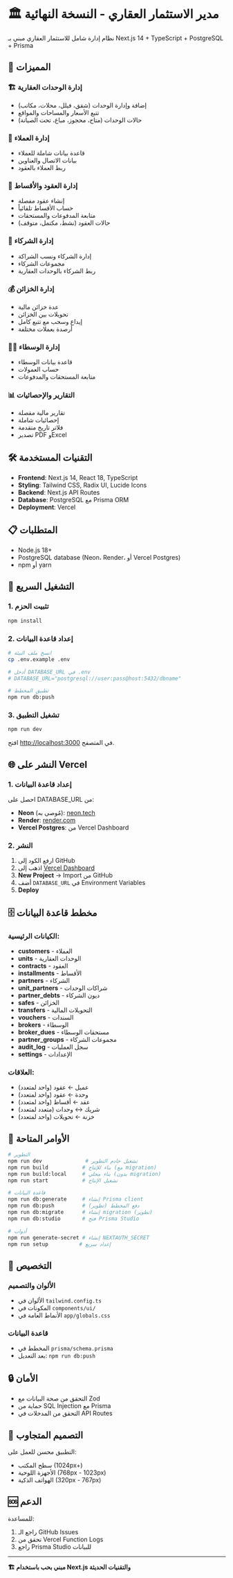 # 🏛️ مدير الاستثمار العقاري - النسخة النهائية

نظام إدارة شامل للاستثمار العقاري مبني بـ Next.js 14 + TypeScript + PostgreSQL + Prisma

## 🚀 المميزات

### 🏗️ **إدارة الوحدات العقارية**
- إضافة وإدارة الوحدات (شقق، فيلل، محلات، مكاتب)
- تتبع الأسعار والمساحات والمواقع
- حالات الوحدات (متاح، محجوز، مباع، تحت الصيانة)

### 👥 **إدارة العملاء**
- قاعدة بيانات شاملة للعملاء
- بيانات الاتصال والعناوين
- ربط العملاء بالعقود

### 📄 **إدارة العقود والأقساط**
- إنشاء عقود مفصلة
- حساب الأقساط تلقائياً
- متابعة المدفوعات والمستحقات
- حالات العقود (نشط، مكتمل، متوقف)

### 🤝 **إدارة الشركاء**
- إدارة الشركاء ونسب الشراكة
- مجموعات الشركاء
- ربط الشركاء بالوحدات العقارية

### 💰 **إدارة الخزائن**
- عدة خزائن مالية
- تحويلات بين الخزائن
- إيداع وسحب مع تتبع كامل
- أرصدة بعملات مختلفة

### 👨‍💼 **إدارة الوسطاء**
- قاعدة بيانات الوسطاء
- حساب العمولات
- متابعة المستحقات والمدفوعات

### 📊 **التقارير والإحصائيات**
- تقارير مالية مفصلة
- إحصائيات شاملة
- فلاتر تاريخ متقدمة
- تصدير PDF وExcel

## 🛠 التقنيات المستخدمة

- **Frontend**: Next.js 14, React 18, TypeScript
- **Styling**: Tailwind CSS, Radix UI, Lucide Icons
- **Backend**: Next.js API Routes
- **Database**: PostgreSQL مع Prisma ORM
- **Deployment**: Vercel

## 📋 المتطلبات

- Node.js 18+
- PostgreSQL database (Neon، Render، أو Vercel Postgres)
- npm أو yarn

## 🚀 التشغيل السريع

### 1. تثبيت الحزم
```bash
npm install
```

### 2. إعداد قاعدة البيانات
```bash
# انسخ ملف البيئة
cp .env.example .env

# أدخل DATABASE_URL في .env
# DATABASE_URL="postgresql://user:pass@host:5432/dbname"

# تطبيق المخطط
npm run db:push
```

### 3. تشغيل التطبيق
```bash
npm run dev
```

افتح [http://localhost:3000](http://localhost:3000) في المتصفح.

## 🌐 النشر على Vercel

### 1. إعداد قاعدة البيانات
احصل على DATABASE_URL من:
- **Neon** (مُوصى به): [neon.tech](https://neon.tech)
- **Render**: [render.com](https://render.com)
- **Vercel Postgres**: من Vercel Dashboard

### 2. النشر
1. ارفع الكود إلى GitHub
2. اذهب إلى [Vercel Dashboard](https://vercel.com/dashboard)
3. **New Project** → Import من GitHub
4. أضف `DATABASE_URL` في Environment Variables
5. **Deploy**

## 🗄️ مخطط قاعدة البيانات

### الكيانات الرئيسية:
- **customers** - العملاء
- **units** - الوحدات العقارية
- **contracts** - العقود
- **installments** - الأقساط
- **partners** - الشركاء
- **unit_partners** - شراكات الوحدات
- **partner_debts** - ديون الشركاء
- **safes** - الخزائن
- **transfers** - التحويلات المالية
- **vouchers** - السندات
- **brokers** - الوسطاء
- **broker_dues** - مستحقات الوسطاء
- **partner_groups** - مجموعات الشركاء
- **audit_log** - سجل العمليات
- **settings** - الإعدادات

### العلاقات:
- عميل ← عقود (واحد لمتعدد)
- وحدة ← عقود (واحد لمتعدد)
- عقد ← أقساط (واحد لمتعدد)
- شريك ↔ وحدات (متعدد لمتعدد)
- خزنة ← تحويلات (واحد لمتعدد)

## 🔧 الأوامر المتاحة

```bash
# التطوير
npm run dev              # تشغيل خادم التطوير
npm run build           # بناء للإنتاج (مع migration)
npm run build:local     # بناء محلي (بدون migration)
npm run start           # تشغيل الإنتاج

# قاعدة البيانات
npm run db:generate     # إنشاء Prisma client
npm run db:push         # دفع المخطط (تطوير)
npm run db:migrate      # إنشاء migration (تطوير)
npm run db:studio       # فتح Prisma Studio

# أدوات
npm run generate-secret # إنشاء NEXTAUTH_SECRET
npm run setup          # إعداد سريع
```

## 🎨 التخصيص

### الألوان والتصميم
- الألوان في `tailwind.config.ts`
- المكونات في `components/ui/`
- الأنماط العامة في `app/globals.css`

### قاعدة البيانات
- المخطط في `prisma/schema.prisma`
- بعد التعديل: `npm run db:push`

## 🔒 الأمان

- التحقق من صحة البيانات مع Zod
- حماية من SQL Injection مع Prisma
- التحقق من المدخلات في API Routes

## 📱 التصميم المتجاوب

التطبيق محسن للعمل على:
- سطح المكتب (1024px+)
- الأجهزة اللوحية (768px - 1023px)
- الهواتف الذكية (320px - 767px)

## 🆘 الدعم

للمساعدة:
1. راجع الـ GitHub Issues
2. تحقق من Vercel Function Logs
3. راجع Prisma Studio للبيانات

---

**🏗️ مبني بحب باستخدام Next.js والتقنيات الحديثة**